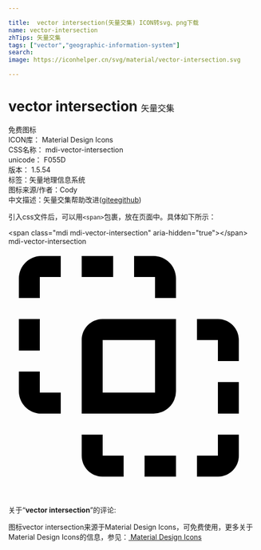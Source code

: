 ```yaml
---

title:  vector intersection(矢量交集) ICON转svg、png下载
name: vector-intersection
zhTips: 矢量交集
tags: ["vector","geographic-information-system"]
search: 
image: https://iconhelper.cn/svg/material/vector-intersection.svg

---
```


# vector intersection  <small style="font-size: 60%;font-weight: 100">矢量交集</small>


<div class="detail-page">
<p>
<span><span class="badge-success badge">免费图标</span> </span>
<br/>
<span>
ICON库：
<span class="badge-secondary badge">Material Design Icons</span> 
</span>
<br/>
<span>
CSS名称：
<span class="badge-secondary badge">mdi-vector-intersection</span> 
</span>
<br/>
<span>
unicode：
<span class="badge-secondary badge">F055D</span> 
<copy-btn content='F055D' btn-title=""></copy-btn>
<copy-btn :content='String.fromCodePoint(parseInt("F055D", 16))' btn-title="复制U"></copy-btn>
</span>
<br/>
<span>
版本：
<span class="badge-secondary badge">1.5.54</span> 
</span><br/><span>标签：<span class="badge-light badge"><router-link to="/tags/vector.html">矢量</router-link></span><span class="badge-light badge"><router-link to="/tags/geographic-information-system.html">地理信息系统</router-link></span></span>
<br/>
<span>图标来源/作者：<span class="badge-light badge">Cody</span></span> 
<br/>
<span class="zh-detail">中文描述：<span class="badge-primary badge">矢量交集</span><span class="help-link"><span>帮助改进</span>(<a href="https://gitee.com/liuwave/icon-helper/edit/master/json/material/vector-intersection.json" target="_blank" rel="noopener noreferrer">gitee</a><a href="https://github.com/liuwave/icon-helper/edit/master/json/material/vector-intersection.json" target="_blank" rel="noopener noreferrer">github</a></span>)</span><br/>
</p>
</div>
<div class="alert alert-dark">
  <i class="mdi mdi-vector-intersection mdi-48px"></i>
  <i class="mdi mdi-vector-intersection mdi-36px"></i>
  <i class="mdi mdi-vector-intersection mdi-24px"></i>
  <i class="mdi mdi-vector-intersection mdi-18px"></i>
</div>
<div>
  <p>引入css文件后，可以用<code>&lt;span&gt;</code>包裹，放在页面中。具体如下所示：    
  </p>
  <div class="alert alert-primary" style="font-size: 14px">
    &lt;span class="mdi mdi-vector-intersection" aria-hidden="true"&gt;&lt;/span&gt;
    <copy-btn content='<span class="mdi mdi-vector-intersection" aria-hidden="true"></span>'></copy-btn>
  </div>
  <div class="alert alert-secondary">
    <i class="mdi mdi-vector-intersection"
    style="font-size: 24px"
    aria-hidden="true"></i> mdi-vector-intersection
    <copy-btn content="mdi-vector-intersection" btn-title="复制图标名称"></copy-btn>
  </div>
</div>
<div id="svg" class="svg-wrap">
<svg xmlns="http://www.w3.org/2000/svg" viewBox="0 0 24 24"><path d="M3.14,1A2.14,2.14 0 0,0 1,3.14V5H3V3H5V1H3.14M7,1V3H10V1H7M12,1V3H14V5H16V3.14C16,1.96 15.04,1 13.86,1H12M1,7V10H3V7H1M9,7C7.89,7 7,7.89 7,9C7,11.33 7,16 7,16C7,16 11.57,16 13.86,16A2.14,2.14 0 0,0 16,13.86C16,11.57 16,7 16,7C16,7 11.33,7 9,7M18,7V9H20V11H22V9C22,7.89 21.11,7 20,7H18M9,9H14V14H9V9M1,12V13.86C1,15.04 1.96,16 3.14,16H5V14H3V12H1M20,13V16H22V13H20M7,18V20C7,21.11 7.89,22 9,22H11V20H9V18H7M20,18V20H18V22H20C21.11,22 22,21.11 22,20V18H20M13,20V22H16V20H13Z" /></svg>
</div>
<detail full-name='mdi-vector-intersection'></detail>
<div class="icon-detail__container">
<p>关于“<b>vector intersection</b>”的评论:</p>
</div>
<Vssue title="关于“vector intersection”的评论" />    
<div><p>图标vector intersection来源于Material Design Icons，可免费使用，更多关于 Material Design Icons的信息，参见：<a target="_blank" href="https://iconhelper.cn/material.html"> Material Design Icons</a>
</p></div>
